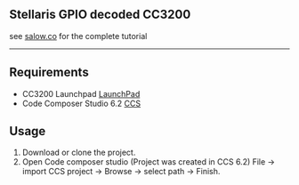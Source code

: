 ## Stellaris GPIO decoded CC3200

see [salow.co](https://www.salow.co/post/GPIO-decoded-1) for the complete tutorial

----
## Requirements
* CC3200 Launchpad [LaunchPad](http://www.ti.com/tool/CC3200-LAUNCHXL)
* Code Composer Studio 6.2 [CCS](http://processors.wiki.ti.com/index.php/Download_CCS)

## Usage
1. Download or clone the project.
2. Open Code composer studio (Project was created in CCS 6.2) File -> import CCS project -> Browse -> select path -> Finish.
